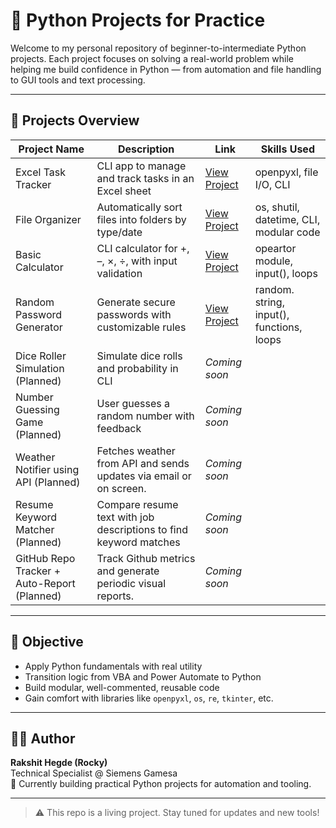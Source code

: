 # 🐍 Python Projects for Practice

Welcome to my personal repository of beginner-to-intermediate Python projects. Each project focuses on solving a real-world problem while helping me build confidence in Python — from automation and file handling to GUI tools and text processing.

---

## 📂 Projects Overview

| Project Name                 | Description                                           | Link                                |Skills Used                            |
|-----------------------------|-------------------------------------------------------|-------------------------------------|----------------------------------------|
|  Excel Task Tracker        | CLI app to manage and track tasks in an Excel sheet   | [View Project](./ExcelTaskTracker/) | openpyxl, file I/O, CLI                 |
|  File Organizer            | Automatically sort files into folders by type/date    | [View Project](./FileOrganizer/)    | os, shutil, datetime, CLI, modular code |
|  Basic Calculator	         | CLI calculator for +, –, ×, ÷, with input validation | [View Project](./BasicCalculator/)  | opeartor module, input(), loops         |
|  Random Password Generator | Generate secure passwords with customizable rules |[View Project](./RandomPasswordGenerator)| random. string, input(), functions, loops                              |
|  Dice Roller Simulation (Planned) | Simulate dice rolls and probability in CLI     | _Coming soon_                       |
|  Number Guessing Game (Planned) | User guesses a random number with feedback       | _Coming soon_                       |
|  Weather Notifier using API (Planned) | Fetches weather from API and sends updates via email or on screen. | _Coming soon_ |
|  Resume Keyword Matcher (Planned)| Compare resume text with job descriptions to find keyword matches | _Coming soon_     |
|  GitHub Repo Tracker + Auto-Report (Planned)| Track Github metrics and generate periodic visual reports.| _Coming soon_ |
---

## 🎯 Objective
- Apply Python fundamentals with real utility
- Transition logic from VBA and Power Automate to Python
- Build modular, well-commented, reusable code
- Gain comfort with libraries like `openpyxl`, `os`, `re`, `tkinter`, etc.

---

## 👨‍💻 Author

**Rakshit Hegde (Rocky)**  
Technical Specialist @ Siemens Gamesa  
📌 Currently building practical Python projects for automation and tooling.

---

> ⚠️ This repo is a living project. Stay tuned for updates and new tools!
